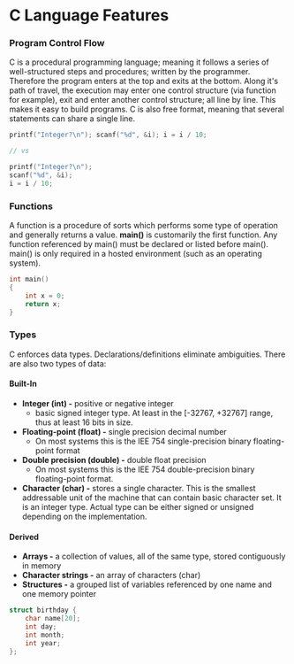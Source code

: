 # C Language Features

### Program Control Flow

C is a procedural programming language; meaning it follows a series of well-structured steps and procedures; written by the programmer. Therefore the program enters at the top and exits at the bottom. Along it's path of travel, the execution may enter one control structure \(via function for example\), exit and enter another control structure; all line by line. This makes it easy to build programs. C is also free format, meaning that several statements can share a single line.

```c
printf("Integer?\n"); scanf("%d", &i); i = i / 10;

// vs

printf("Integer?\n");
scanf("%d", &i);
i = i / 10;
```

### Functions

A function is a procedure of sorts which performs some type of operation and generally returns a value. **main\(\)** is customarily the first function. Any function referenced by main\(\) must be declared or listed before main\(\). main\(\) is only required in a hosted environment \(such as an operating system\).

```c
int main()
{
    int x = 0;
    return x;
}
```

### Types

C enforces data types. Declarations/definitions eliminate ambiguities. There are also two types of data:

#### Built-In

* **Integer \(int\) -** positive or negative integer
  * basic signed integer type. At least in the \[-32767, +32767\] range, thus at least 16 bits in size.
* **Floating-point \(float\) -** single precision decimal number
  * On most systems this is the IEE 754 single-precision binary floating-point format
* **Double precision \(double\) -** double float precision
  * On most systems this is the IEE 754 double-precision binary floating-point format.
* **Character \(char\) -** stores a single character. This is the smallest addressable unit of the machine that can contain basic character set. It is an integer type. Actual type can be either signed or unsigned depending on the implementation. 

#### Derived

* **Arrays -** a collection of values, all of the same type, stored contiguously in memory
* **Character strings -** an array of characters \(char\)
* **Structures -** a grouped list of variables referenced by one name and one memory pointer

```c
struct birthday {
    char name[20];
    int day;
    int month;
    int year;
};
```



